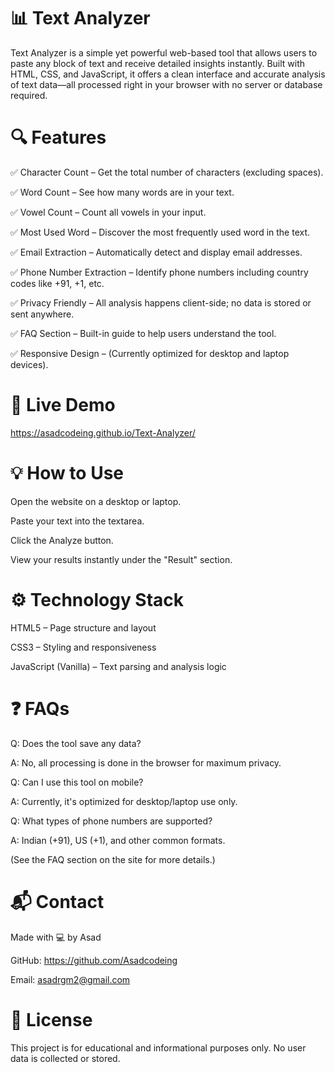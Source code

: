 # 📊 Text Analyzer
Text Analyzer is a simple yet powerful web-based tool that allows users to paste any block of text and receive detailed insights instantly. Built with HTML, CSS, and JavaScript, it offers a clean interface and accurate analysis of text data—all processed right in your browser with no server or database required.

# 🔍 Features

✅ Character Count – Get the total number of characters (excluding spaces).

✅ Word Count – See how many words are in your text.

✅ Vowel Count – Count all vowels in your input.

✅ Most Used Word – Discover the most frequently used word in the text.

✅ Email Extraction – Automatically detect and display email addresses.

✅ Phone Number Extraction – Identify phone numbers including country codes like +91, +1, etc.

✅ Privacy Friendly – All analysis happens client-side; no data is stored or sent anywhere.

✅ FAQ Section – Built-in guide to help users understand the tool.

✅ Responsive Design – (Currently optimized for desktop and laptop devices).

# 🚀 Live Demo
https://asadcodeing.github.io/Text-Analyzer/

# 💡 How to Use

Open the website on a desktop or laptop.

Paste your text into the textarea.

Click the Analyze button.

View your results instantly under the "Result" section.

# ⚙️ Technology Stack

HTML5 – Page structure and layout

CSS3 – Styling and responsiveness

JavaScript (Vanilla) – Text parsing and analysis logic

# ❓ FAQs
Q: Does the tool save any data?

A: No, all processing is done in the browser for maximum privacy.

Q: Can I use this tool on mobile?

A: Currently, it's optimized for desktop/laptop use only.

Q: What types of phone numbers are supported?

A: Indian (+91), US (+1), and other common formats.

(See the FAQ section on the site for more details.)

# 📬 Contact
Made with 💻 by Asad

GitHub: https://github.com/Asadcodeing

Email: asadrgm2@gmail.com

# 📜 License
This project is for educational and informational purposes only.
No user data is collected or stored.
